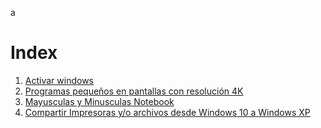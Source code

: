 <!-- TITLE: Windows -->
<!-- SUBTITLE: Lista de soluciones para windows -->

<span id="breadcrum">a</span>

# Index
1. <a href="/Windows/activar-windows"> Activar windows </a>
2. <a href="/windows/porgramas-pequenos-4-k"> Programas pequeños en pantallas con resolución 4K </a>
3. <a href="/windows/mayusculas-y-minusculas-notebook"> Mayusculas y Minusculas Notebook </a>
4. <a href="/windows/compartir-de-windows-10-a-windows-xp"> Compartir Impresoras y/o archivos desde Windows 10 a Windows XP </a>




<script>
	var fullURL = windows.location.pathname;
	var urls = fullURL.split("/");
	
	urls.forEach(funtionc(url){
		document.getElementById("breadcrum").innerHTML += "/";
		document.getElementById("breadcrum").innerHTML += url;
	});
</script>